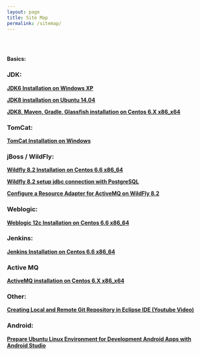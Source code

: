 ```yaml
---
layout: page
title: Site Map
permalink: /sitemap/
---
```


<br/><br/>

**Basics:**

### JDK:

<strong><a href="/java_basics/installation/jdk/6/windows/xp/">JDK6 Installation on Windows XP</a></strong>


<strong><a href="/java_basics/installation/jdk/8/linux/ubuntu/14.04/x86_x64/">JDK8 installation on Ubuntu 14.04</a></strong>


<strong><a href="/java_basics/installation/jdk/8/linux/centos/6/x86_x64/">JDK8, Maven, Gradle, Glassfish installation on Centos 6.X x86_x64</a></strong>


### TomCat:

<strong><a href="/docs/appserv/tomcat/installation/windows/">TomCat Installation on Windows</a></strong>


### jBoss / WildFly:

<strong><a href="/docs/appserv/wildfly/8.2/installation/">Wildfly 8.2 Installation on Centos 6.6 x86_64</a></strong>

<strong><a href="/appservers/wildfly/8.2/jdbc/postgresq/">Wildfly 8.2 setup jdbc connection with PostgreSQL</a></strong>

<strong><a href="/docs/appserv/wildfly/8.2/active-mq/">Configure a Resource Adapter for ActiveMQ on WildFly 8.2</a></strong>


### Weblogic:

<strong><a href="/docs/appserv/weblogic/12c/installation/">Weblogic 12c Installation on Centos 6.6 x86_64</a></strong> 

### Jenkins:


<strong><a href="/tools/jenkins/installation/">Jenkins Installation on Centos 6.6 x86_64</a></strong>


### Active MQ

<strong><a href="/java_basics/installation/activemq/centos/6/x86_x64/">ActiveMQ installation on Centos 6.X x86_x64</a></strong>


### Other:

<strong><a href="/java_basics/git/eclipse/">Creating Local and Remote Git Repository in Eclipse IDE (Youtube Video)</a></strong>



### Android:


<strong><a href="/java_basics/android/installation/">Prepare Ubuntu Linux Environment for Development Android Apps with Android Studio</a></strong>
